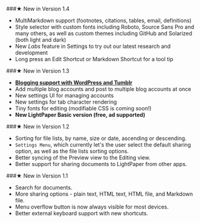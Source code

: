 ###★ New in Version 1.4
* MultiMarkdown support (footnotes, citations, tables, email, definitions)
* Style selector with custom fonts including Roboto, Source Sans Pro and many others, as well as custom themes including GitHub and Solarized (both light and dark)
* New *Labs* feature in Settings to try out our latest research and development
* Long press an Edit Shortcut or Markdown Shortcut for a tool tip

###★ New in Version 1.3
* [**Blogging support with WordPress and Tumblr**](#blogging)
* Add multiple blog accounts and post to multiple blog accounts at once
* New settings UI for managing accounts
* New settings for tab character rendering
* Tiny fonts for editing (modifiable CSS is coming soon!)
* **New LightPaper Basic version (free, ad supported)**

###★ New in Version 1.2
* Sorting for file lists, by name, size or date, ascending or descending.
* `Settings Menu`, which currently let's the user select the default sharing option, as well as the file lists sorting options.
* Better syncing of the Preview view to the Editing view.
* Better support for sharing documents to LightPaper from other apps.

###★ New in Version 1.1
* Search for documents.
* More sharing options - plain text, HTML text, HTML file, and Markdown file.
* Menu overflow button is now always visible for most devices.
* Better external keyboard support with new shortcuts.